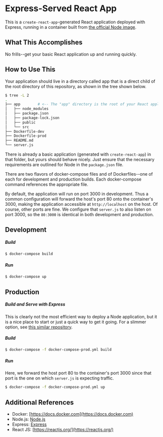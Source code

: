 # Express-Served React App


This is a `create-react-app`-generated React application deployed with Express, running in a container built from [the official Node image](https://hub.docker.com/_/node/).

## What This Accomplishes

No frills--get your basic React application up and running quickly.

## How to Use This

Your application should live in a directory called app that is a direct child of the root directory of this repository, as shown in the tree shown below.

```bash
$ tree -L 2
.
├── app        # <-- The "app" directory is the root of your React application
│   ├── node_modules
│   ├── package.json
│   ├── package-lock.json
│   ├── public
│   └── src
├── Dockerfile-dev
├── Dockerfile-prod
├── README.md
└── server.js
```

There is already a basic application (generated with `create-react-app`) in that folder, but yours should behave nicely. Just ensure that the necessary requirements are outlined for Node in the `package.json` file.

There are two flavors of docker-compose files and of Dockerfiles--one of each for development and production builds. Each docker-compose command references the appropriate file.

By default, the application will run on port 3000 in development. Thus a common configuration will forward the host's port 80 onto the container's 3000, making the application accessible at `http://localhost` on the host. Of course, other ports are fine. We configure that `server.js` to also listen on port 3000, so the `80:3000` is identical in both development and production.

## Development

##### Build

```bash
$ docker-compose build
```

##### Run

```bash
$ docker-compose up
```

## Production

##### Build and Serve with Express

This is clearly not the most efficient way to deploy a Node application, but it is a nice place to start or just a quick way to get it going. For a slimmer option, see [this similar repository](https://github.com/renciweb/nginx-react).

##### Build

```bash
$ docker-compose -f docker-compose-prod.yml build
```

##### Run

Here, we forward the host port 80 to the container's port 3000 since that port is the one on which `server.js` is expecting traffic.

```bash
$ docker-compose -f docker-compose-prod.yml up
```

## Additional References

- Docker: [https://docs.docker.com](https://docs.docker.com)
- Node.js: [Node.js](https://nodejs.org/)
- Express: [Express](https://expressjs.com/)
- React JS: [https://reactjs.org/](https://reactjs.org/)